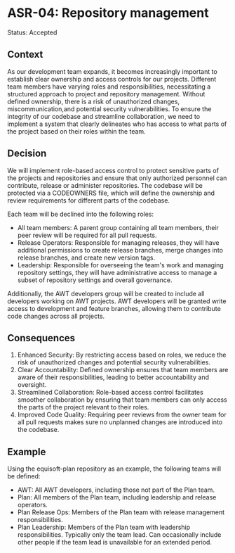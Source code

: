 # ASR-04: Repository management

Status: Accepted

## Context

As our development team expands, it becomes increasingly important to establish clear ownership and access controls for
our projects. Different team members have varying roles and responsibilities, necessitating a structured approach to
project and repository management. Without defined ownership, there is a risk of unauthorized changes,
miscommunication,and potential security vulnerabilities. To ensure the integrity of our codebase and streamline
collaboration, we need to implement a system that clearly delineates who has access to what parts of the project based
on their roles within the team.

## Decision

We will implement role-based access control to protect sensitive parts of the projects and repositories and ensure that
only authorized personnel can contribute, release or administer repositories. The codebase will be protected via a
CODEOWNERS file, which will define the ownership and review requirements for different parts of the codebase.

Each team will be declined into the following roles:

- All team members: A parent group containing all team members, their peer review will be required for all pull
  requests.
- Release Operators: Responsible for managing releases, they will have additional permissions to create release
  branches, merge changes into release branches, and create new version tags.
- Leadership: Responsible for overseeing the team's work and managing repository settings, they will have administrative
  access to manage a subset of repository settings and overall governance.

Additionally, the AWT developers group will be created to include all developers working on AWT projects. AWT developers
will be granted write access to development and feature branches, allowing them to contribute code changes across all
projects.

## Consequences

1. Enhanced Security: By restricting access based on roles, we reduce the risk of unauthorized changes and potential
   security vulnerabilities.
2. Clear Accountability: Defined ownership ensures that team members are aware of their responsibilities, leading to
   better accountability and oversight.
3. Streamlined Collaboration: Role-based access control facilitates smoother collaboration by ensuring that team members
   can only access the parts of the project relevant to their roles.
4. Improved Code Quality: Requiring peer reviews from the owner team for all pull requests makes sure no unplanned
   changes are introduced into the codebase.

## Example

Using the equisoft-plan repository as an example, the following teams will be defined:

- AWT: All AWT developers, including those not part of the Plan team.
- Plan: All members of the Plan team, including leadership and release operators.
- Plan Release Ops: Members of the Plan team with release management responsibilities.
- Plan Leadership: Members of the Plan team with leadership responsibilities. Typically only the team lead. Can
  occasionally include other people if the team lead is unavailable for an extended period.
